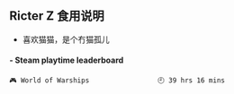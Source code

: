 ## Ricter Z 食用说明
- 喜欢猫猫，是个冇猫孤儿

<!-- steam-box start -->
#### - Steam playtime leaderboard
```text
🎮 World of Warships                 🕘 39 hrs 16 mins
```
<!-- Powered by https://github.com/YouEclipse/steam-box . -->
<!-- steam-box end -->
